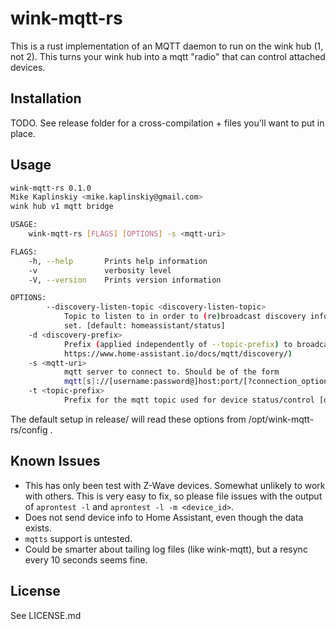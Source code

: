 # wink-mqtt-rs

This is a rust implementation of an MQTT daemon to run on the wink hub (1, not 2). This turns your wink hub into a mqtt "radio" that can control attached devices.

## Installation

TODO. See release folder for a cross-compilation + files you'll want to put in place.

<!--
```
curl --cacert /etc/ssl/certs/ca-certificates.crt https://raw.githubusercontent.com/mikekap/wink-mqtt-rs/master/release/get_latest_release.sh | bash
```
-->

## Usage
```bash
wink-mqtt-rs 0.1.0
Mike Kaplinskiy <mike.kaplinskiy@gmail.com>
wink hub v1 mqtt bridge

USAGE:
    wink-mqtt-rs [FLAGS] [OPTIONS] -s <mqtt-uri>

FLAGS:
    -h, --help       Prints help information
    -v               verbosity level
    -V, --version    Prints version information

OPTIONS:
        --discovery-listen-topic <discovery-listen-topic>
            Topic to listen to in order to (re)broadcast discovery information. Only applies if --discovery-prefix is
            set. [default: homeassistant/status]
    -d <discovery-prefix>
            Prefix (applied independently of --topic-prefix) to broadcast mqtt discovery information (see
            https://www.home-assistant.io/docs/mqtt/discovery/)
    -s <mqtt-uri>
            mqtt server to connect to. Should be of the form
            mqtt[s]://[username:password@]host:port/[?connection_options]
    -t <topic-prefix>
            Prefix for the mqtt topic used for device status/control [default: home/wink/]
```

The default setup in release/ will read these options from /opt/wink-mqtt-rs/config .

## Known Issues
 - This has only been test with Z-Wave devices. Somewhat unlikely to work with others.
   This is very easy to fix, so please file issues with the output of `aprontest -l` and `aprontest -l -m <device_id>`.
 - Does not send device info to Home Assistant, even though the data exists.
 - `mqtts` support is untested.
 - Could be smarter about tailing log files (like wink-mqtt), but a resync every 10 seconds seems fine.

## License

See LICENSE.md